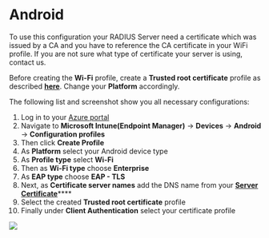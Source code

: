 # Android

To use this configuration your RADIUS Server need a certificate which was issued by a CA and you have to reference the CA certificate in your WiFi profile. If you are not sure what type of certificate your server is using, contact us.&#x20;

Before creating the **Wi-Fi** profile, create a **Trusted root certificate** profile as described [**here**](../trusted-root.md#to-add-a-trusted-root-profile-for-your-clients). Change your **Platform** accordingly.

The following list and screenshot show you all necessary configurations:

1. Log in to your [Azure portal](https://portal.azure.com)​
2. Navigate to **Microsoft Intune(Endpoint Manager)** -> **Devices** -> **Android** -> **Configuration profiles**
3. Then click **Create Profile**
4. As **Platform** select your Android device type
5. As **Profile type** select **Wi-Fi**
6. Then as **Wi-Fi type** choose **Enterprise**
7. As **EAP type** choose **EAP - TLS**
8. Next, as **Certificate server names** add the DNS name from your [**Server Certificate**](../../portal/settings-server.md#server-certificate)****
9. Select the created **Trusted root certificate** profile
10. Finally under **Client Authentication** select your certificate profile



![](../../.gitbook/assets/ksnip\_20220106-104756.png)

